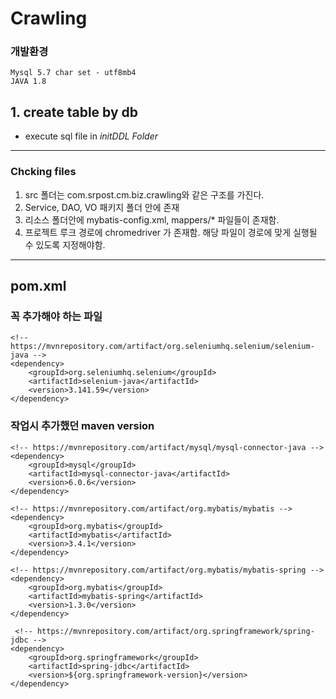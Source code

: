 # Crawling

### 개발환경
```
Mysql 5.7 char set - utf8mb4
JAVA 1.8
```

## 1. create table by db
 - execute sql file in *initDDL Folder*
 
---
### Chcking files 
1. src 폴더는 com.srpost.cm.biz.crawling와 같은 구조를 가진다.
2. Service, DAO, VO 패키지 폴더 안에 존재
3. 리소스 폴더안에 mybatis-config.xml, mappers/* 파일들이 존재함.
4. 프로젝트 루크 경로에 chromedriver 가 존재함. 해당 파일이 경로에 맞게 실행될 수 있도록 지정해야함.


---
## pom.xml 
### 꼭 추가해야 하는 파일 
```
<!-- https://mvnrepository.com/artifact/org.seleniumhq.selenium/selenium-java -->
<dependency>
    <groupId>org.seleniumhq.selenium</groupId>
    <artifactId>selenium-java</artifactId>
    <version>3.141.59</version>
</dependency>
```

### 작업시 추가했던 maven version
```
<!-- https://mvnrepository.com/artifact/mysql/mysql-connector-java -->
<dependency>
    <groupId>mysql</groupId>
    <artifactId>mysql-connector-java</artifactId>
    <version>6.0.6</version>
</dependency>

<!-- https://mvnrepository.com/artifact/org.mybatis/mybatis -->
<dependency>
    <groupId>org.mybatis</groupId>
    <artifactId>mybatis</artifactId>
    <version>3.4.1</version>
</dependency>

<!-- https://mvnrepository.com/artifact/org.mybatis/mybatis-spring -->
<dependency>
    <groupId>org.mybatis</groupId>
    <artifactId>mybatis-spring</artifactId>
    <version>1.3.0</version>
</dependency>

 <!-- https://mvnrepository.com/artifact/org.springframework/spring-jdbc -->
<dependency>
    <groupId>org.springframework</groupId>
    <artifactId>spring-jdbc</artifactId>
    <version>${org.springframework-version}</version>
</dependency>
```
